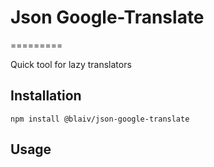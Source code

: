 # Json Google-Translate
=========

Quick tool for lazy translators

## Installation

  `npm install @blaiv/json-google-translate`

## Usage

##

